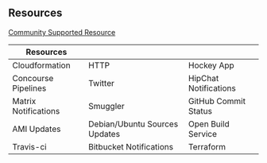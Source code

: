 ## Resources
[Community Supported Resource](http://concourse.ci/resource-types.html)

| Resources            |               |                       |
|----------------------|---------------|-----------------------|
| Cloudformation | HTTP | Hockey App |
| Concourse Pipelines | Twitter | HipChat Notifications |
| Matrix Notifications |Smuggler |  GitHub Commit Status |
| AMI Updates | Debian/Ubuntu Sources Updates | Open Build Service |
| Travis-ci | Bitbucket Notifications | Terraform |

